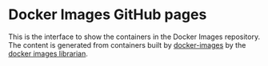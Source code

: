 # Docker Images GitHub pages

This is the interface to show the containers in the Docker Images repository.
The content is generated from containers built by [docker-images](https://github.com/rse-ops/docker-images)
by the [docker images librarian](https://github.com/rse-ops/librarian).

